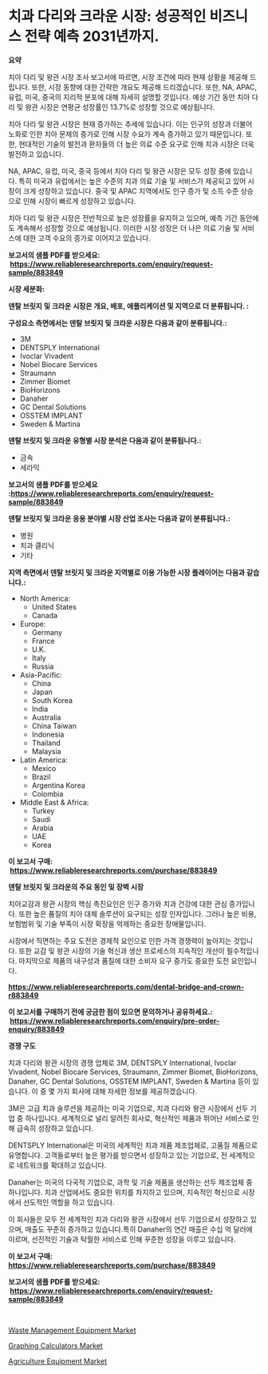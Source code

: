 <p><h1>치과 다리와 크라운 시장: 성공적인 비즈니스 전략 예측 2031년까지.</h1></p><p><strong>요약</strong></p>
<p><p>치아 다리 및 왕관 시장 조사 보고서에 따르면, 시장 조건에 따라 현재 상황을 제공해 드립니다. 또한, 시장 동향에 대한 간략한 개요도 제공해 드리겠습니다. 또한, NA, APAC, 유럽, 미국, 중국의 지리적 분포에 대해 자세히 설명할 것입니다. 예상 기간 동안 치아 다리 및 왕관 시장은 연평균 성장률인 13.7%로 성장할 것으로 예상됩니다.</p><p>치아 다리 및 왕관 시장은 현재 증가하는 추세에 있습니다. 이는 인구의 성장과 더불어 노화로 인한 치아 문제의 증가로 인해 시장 수요가 계속 증가하고 있기 때문입니다. 또한, 현대적인 기술의 발전과 환자들의 더 높은 의료 수준 요구로 인해 치과 시장은 더욱 발전하고 있습니다.</p><p>NA, APAC, 유럽, 미국, 중국 등에서 치아 다리 및 왕관 시장은 모두 성장 중에 있습니다. 특히 미국과 유럽에서는 높은 수준의 치과 의료 기술 및 서비스가 제공되고 있어 시장이 크게 성장하고 있습니다. 중국 및 APAC 지역에서도 인구 증가 및 소득 수준 상승으로 인해 시장이 빠르게 성장하고 있습니다.</p><p>치아 다리 및 왕관 시장은 전반적으로 높은 성장률을 유지하고 있으며, 예측 기간 동안에도 계속해서 성장할 것으로 예상됩니다. 이러한 시장 성장은 더 나은 의료 기술 및 서비스에 대한 고객 수요의 증가로 이어지고 있습니다.</p></p>
<p><strong>보고서의 샘플 PDF를 받으세요: &nbsp;<a href="https://www.reliableresearchreports.com/enquiry/request-sample/883849">https://www.reliableresearchreports.com/enquiry/request-sample/883849</a></strong></p>
<p><strong>시장 세분화:</strong></p>
<p><strong> 덴탈 브릿지 및 크라운 시장은 개요, 배포, 애플리케이션 및 지역으로 더 분류됩니다. :</strong></p>
<p><strong>구성요소 측면에서는 덴탈 브릿지 및 크라운 시장은 다음과 같이 분류됩니다.:</strong></p>
<p><ul><li>3M</li><li>DENTSPLY International</li><li>Ivoclar Vivadent</li><li>Nobel Biocare Services</li><li>Straumann</li><li>Zimmer Biomet</li><li>BioHorizons</li><li>Danaher</li><li>GC Dental Solutions</li><li>OSSTEM IMPLANT</li><li>Sweden & Martina</li></ul></p>
<p><strong> 덴탈 브릿지 및 크라운 유형별 시장 분석은 다음과 같이 분류됩니다.:</strong></p>
<p><ul><li>금속</li><li>세라믹</li></ul></p>
<p><strong>보고서의 샘플 PDF를 받으세요 :<a href="https://www.reliableresearchreports.com/enquiry/request-sample/883849">https://www.reliableresearchreports.com/enquiry/request-sample/883849</a></strong></p>
<p><strong> 덴탈 브릿지 및 크라운 응용 분야별 시장 산업 조사는 다음과 같이 분류됩니다.:</strong></p>
<p><ul><li>병원</li><li>치과 클리닉</li><li>기타</li></ul></p>
<p><strong>지역 측면에서 덴탈 브릿지 및 크라운 지역별로 이용 가능한 시장 플레이어는 다음과 같습니다.:</strong></p>
<p><ul>
    <li>
        North America:
        <ul>
            <li>United States</li>
            <li>Canada</li>
        </ul>
    </li>
    <li>
        Europe:
        <ul>
            <li>Germany</li>
            <li>France</li>
            <li>U.K.</li>
            <li>Italy</li>
            <li>Russia</li>
        </ul>
    </li>
    <li>
        Asia-Pacific:
        <ul>
            <li>China</li>
            <li>Japan</li>
            <li>South Korea</li>
            <li>India</li>
            <li>Australia</li>
            <li>China Taiwan</li>
            <li>Indonesia</li>
            <li>Thailand</li>
            <li>Malaysia</li>
        </ul>
    </li>
    <li>
        Latin America:
        <ul>
            <li>Mexico</li>
            <li>Brazil</li>
            <li>Argentina Korea</li>
            <li>Colombia</li>
        </ul>
    </li>
    <li>
        Middle East & Africa:
        <ul>
            <li>Turkey</li>
            <li>Saudi</li>
            <li>Arabia</li>
            <li>UAE</li>
            <li>Korea</li>
        </ul>
    </li>
    </ul></p>
<p><strong>이 보고서 구매: &nbsp;<a href="https://www.reliableresearchreports.com/purchase/883849">https://www.reliableresearchreports.com/purchase/883849</a></strong></p>
<p><strong>덴탈 브릿지 및 크라운의 주요 동인 및 장벽 시장</strong></p>
<p><p>치아교감과 왕관 시장의 핵심 촉진요인은 인구 증가와 치과 건강에 대한 관심 증가입니다. 또한 높은 품질의 치아 대체 솔루션이 요구되는 성장 인자입니다. 그러나 높은 비용, 보험범위 및 기술 부족이 시장 확장을 억제하는 중요한 장애물입니다.</p><p>시장에서 직면하는 주요 도전은 경제적 요인으로 인한 가격 경쟁력이 높아지는 것입니다. 또한 교감 및 왕관 시장의 기술 혁신과 생산 프로세스의 지속적인 개선이 필수적입니다. 마지막으로 제품의 내구성과 품질에 대한 소비자 요구 증가도 중요한 도전 요인입니다.</p></p>
<p><strong><a href="https://www.reliableresearchreports.com/dental-bridge-and-crown-r883849">https://www.reliableresearchreports.com/dental-bridge-and-crown-r883849</a></strong></p>
<p><strong>이 보고서를 구매하기 전에 궁금한 점이 있으면 문의하거나 공유하세요.: &nbsp;<a href="https://www.reliableresearchreports.com/enquiry/pre-order-enquiry/883849">https://www.reliableresearchreports.com/enquiry/pre-order-enquiry/883849</a></strong></p>
<p><strong>경쟁 구도</strong></p>
<p><p>치과 다리와 왕관 시장의 경쟁 업체로 3M, DENTSPLY International, Ivoclar Vivadent, Nobel Biocare Services, Straumann, Zimmer Biomet, BioHorizons, Danaher, GC Dental Solutions, OSSTEM IMPLANT, Sweden & Martina 등이 있습니다. 이 중 몇 가지 회사에 대해 자세한 정보를 제공하겠습니다.</p><p>3M은 고급 치과 솔루션을 제공하는 미국 기업으로, 치과 다리와 왕관 시장에서 선두 기업 중 하나입니다. 세계적으로 널리 알려진 회사로, 혁신적인 제품과 뛰어난 서비스로 인해 급속히 성장하고 있습니다.</p><p>DENTSPLY International은 미국의 세계적인 치과 제품 제조업체로, 고품질 제품으로 유명합니다. 고객들로부터 높은 평가를 받으면서 성장하고 있는 기업으로, 전 세계적으로 네트워크를 확대하고 있습니다.</p><p>Danaher는 미국의 다국적 기업으로, 과학 및 기술 제품을 생산하는 선두 제조업체 중 하나입니다. 치과 산업에서도 중요한 위치를 차지하고 있으며, 지속적인 혁신으로 시장에서 선도적인 역할을 하고 있습니다.</p><p>이 회사들은 모두 전 세계적인 치과 다리와 왕관 시장에서 선두 기업으로서 성장하고 있으며, 매출도 꾸준히 증가하고 있습니다.특히 Danaher의 연간 매출은 수십 억 달러에 이르며, 선진적인 기술과 탁월한 서비스로 인해 꾸준한 성장을 이루고 있습니다.</p></p>
<p><strong>이 보고서 구매: &nbsp; <a href="https://www.reliableresearchreports.com/purchase/883849">https://www.reliableresearchreports.com/purchase/883849</a></strong></p>
<p><strong>보고서의 샘플 PDF를 받으세요: &nbsp;<a href="https://www.reliableresearchreports.com/enquiry/request-sample/883849">https://www.reliableresearchreports.com/enquiry/request-sample/883849</a></strong><strong></strong></p>
<p>&nbsp;</p>
<p><p><a href="https://frill-swim-3cd.notion.site/Waste-Management-Equipment-Market-Size-and-Market-Trends-Complete-Industry-Overview-2024-to-2031-eec3d834c53f44779800c7a2ca628c00">Waste Management Equipment Market</a></p><p><a href="https://spotless-saver-8fd.notion.site/Graphing-Calculators-Market-Insight-Market-Trends-Growth-Forecasted-from-2024-TO-2031-57b83c52f0fd4187ae4e6debafcc2963">Graphing Calculators Market</a></p><p><a href="https://gentle-editor-9db.notion.site/Agriculture-Equipment-Market-Focuses-on-Market-Share-Size-and-Projected-Forecast-Till-2031-6548d5a48ba14715990b99f0c33aab19">Agriculture Equipment Market</a></p></p>